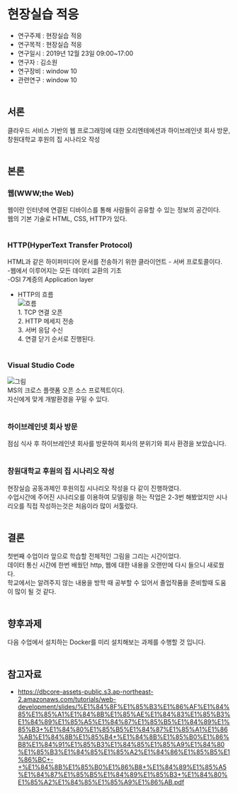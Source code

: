 # 현장실습 적응

* 연구주제 : 현장실습 적응<br>
* 연구목적 : 현장실습 적응<br>
* 연구일시 : 2019년 12월 23일 09:00~17:00<br>
* 연구자 : 김소원 <br>
* 연구장비 : window 10<br>
* 관련연구 : window 10<br><br>


## 서론
클라우드 서비스 기반의 웹 프로그래밍에 대한 오리엔테에션과 하이브레인넷 회사 방문, 창원대학교 후원의 집 시나리오 작성<br><br>

## 본론

### **웹(WWW;the Web)**
웹이란 인터넷에 연결된 디바이스를 통해 사람들이 공유할 수 있는 정보의 공간이다.<br>
웹의 기본 기술로 HTML, CSS, HTTP가 있다.<br><br>

### **HTTP(HyperText Transfer Protocol)**
HTML과 같은 하이퍼미디어 문서를 전송하기 위한 클라이언트 - 서버 프로토콜이다.
<br>-웹에서 이루어지는 모든 데이터 교환의 기초
<br>-OSI 7계증의 Application layer

* HTTP의 흐름<br>
![흐름](https://goodgid.github.io/assets/img/network/http_communicate_process_1.png)
<br>1. TCP 연결 오픈
<br>2. HTTP 메세지 전송
<br>3. 서버 응답 수신
<br>4. 연결 닫기 순서로 진행된다.<br><br>

### **Visual Studio Code**
![그림](https://encrypted-tbn0.gstatic.com/images?q=tbn:ANd9GcRRDKEIERm3yB9jZRyuVfkkxT7d2K-HQ3dNJJ0NW0YvjzAFlYFCIw&s)<br>
MS의 크로스 플랫폼 오픈 소스 프로젝트이다.<br>
자신에게 맞게 개발환경을 꾸밀 수 있다.<br><br>

### **하이브레인넷 회사 방문**
점심 식사 후 하이브레인넷 회사를 방문하여 회사의 분위기와 회사 환경을 보았습니다.<br><br>


### **창원대학교 후원의 집 시나리오 작성**
현장실습 공동과제인 후원의집 시나리오 작성을 다 같이 진행하였다.<br>
수업시간에 주어진 시나리오를 이용하여 모델링을 하는 작업은 2-3번 해봤었지만 시나리오를 직접 작성하는것은 처음이라 많이 서툴렀다.<br><br>

## 결론
첫번째 수업이라 앞으로 학습할 전체적인 그림을 그리는 시간이었다.<br>
데이터 통신 시간에 한번 배웠던 http, 웹에 대한 내용을 오랜만에 다시 들으니 새로웠다.<br>
학교에서는 알려주지 않는 내용을 방학 때 공부할 수 있어서 졸업작품을 준비할때 도움이 많이 될 것 같다.<br><br>

## 향후과제
다음 수업에서 설치하는 Docker를 미리 설치해보는 과제를 수행할 것 입니다.<br><br>



## 참고자료
* https://dbcore-assets-public.s3.ap-northeast-2.amazonaws.com/tutorials/web-development/slides/%E1%84%8F%E1%85%B3%E1%86%AF%E1%84%85%E1%85%A1%E1%84%8B%E1%85%AE%E1%84%83%E1%85%B3%E1%84%89%E1%85%A5%E1%84%87%E1%85%B5%E1%84%89%E1%85%B3+%E1%84%80%E1%85%B5%E1%84%87%E1%85%A1%E1%86%AB%E1%84%8B%E1%85%B4+%E1%84%8B%E1%85%B0%E1%86%B8%E1%84%91%E1%85%B3%E1%84%85%E1%85%A9%E1%84%80%E1%85%B3%E1%84%85%E1%85%A2%E1%84%86%E1%85%B5%E1%86%BC+-+%E1%84%8B%E1%85%B0%E1%86%B8+%E1%84%89%E1%85%A5%E1%84%87%E1%85%B5%E1%84%89%E1%85%B3+%E1%84%80%E1%85%A2%E1%84%85%E1%85%A9%E1%86%AB.pdf
